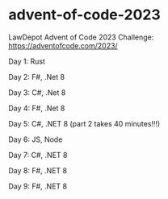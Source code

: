# advent-of-code-2023
LawDepot Advent of Code 2023 Challenge: https://adventofcode.com/2023/

Day 1: Rust

Day 2: F#, .Net 8

Day 3: C#, .Net 8

Day 4: F#, .Net 8

Day 5: C#, .NET 8 (part 2 takes 40 minutes!!!)

Day 6: JS, Node

Day 7: C#, .NET 8

Day 8: F#, .NET 8

Day 9: F#, .NET 8